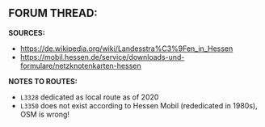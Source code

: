 ﻿**FORUM THREAD:**
- 


**SOURCES:**
- https://de.wikipedia.org/wiki/Landesstra%C3%9Fen_in_Hessen
- https://mobil.hessen.de/service/downloads-und-formulare/netzknotenkarten-hessen


**NOTES TO ROUTES:**
- `L3328` dedicated as local route as of 2020
- `L3350` does not exist according to Hessen Mobil (rededicated in 1980s), OSM is wrong!

